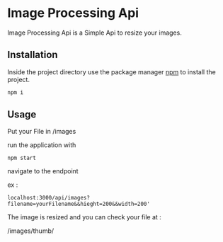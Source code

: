 # Image Processing Api

Image Processing Api is a Simple Api to resize your images.

## Installation

Inside the project directory use the package manager [npm](https://nodejs.org/en/download/) to install the project.

```bash
npm i
```

## Usage

Put your File in /images

run the application with 
```
npm start
```
navigate to the endpoint 

ex : 
```
localhost:3000/api/images?filename=yourFilename&&hieght=200&&width=200'
```
The image is resized and you can check your file at : 

/images/thumb/
